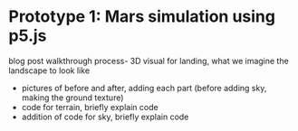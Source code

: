 <h1> Prototype 1: Mars simulation using p5.js </h1>

blog post walkthrough process- 3D visual for landing, what we imagine the landscape to look like <br>
- pictures of before and after, adding each part (before adding sky, making the ground texture) <br>
- code for terrain, briefly explain code <br>
- addition of code for sky, briefly explain code <br>

